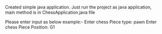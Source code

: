 Created simple java application.
Just run the project as java application, main method is in ChessApplication.java file

Please enter input as below example:-
Enter chess Piece type: 
pawn
Enter chess Piece Position:
G1
